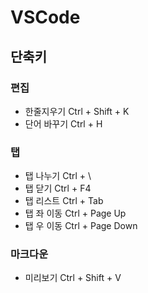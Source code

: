 # VSCode

## 단축키

### 편집

* 한줄지우기 Ctrl + Shift + K
* 단어 바꾸기 Ctrl + H

### 탭

* 탭 나누기 Ctrl + \
* 탭 닫기 Ctrl + F4
* 탭 리스트 Ctrl + Tab
* 탭 좌 이동 Ctrl + Page Up
* 탭 우 이동 Ctrl + Page Down

### 마크다운

* 미리보기 Ctrl + Shift + V 